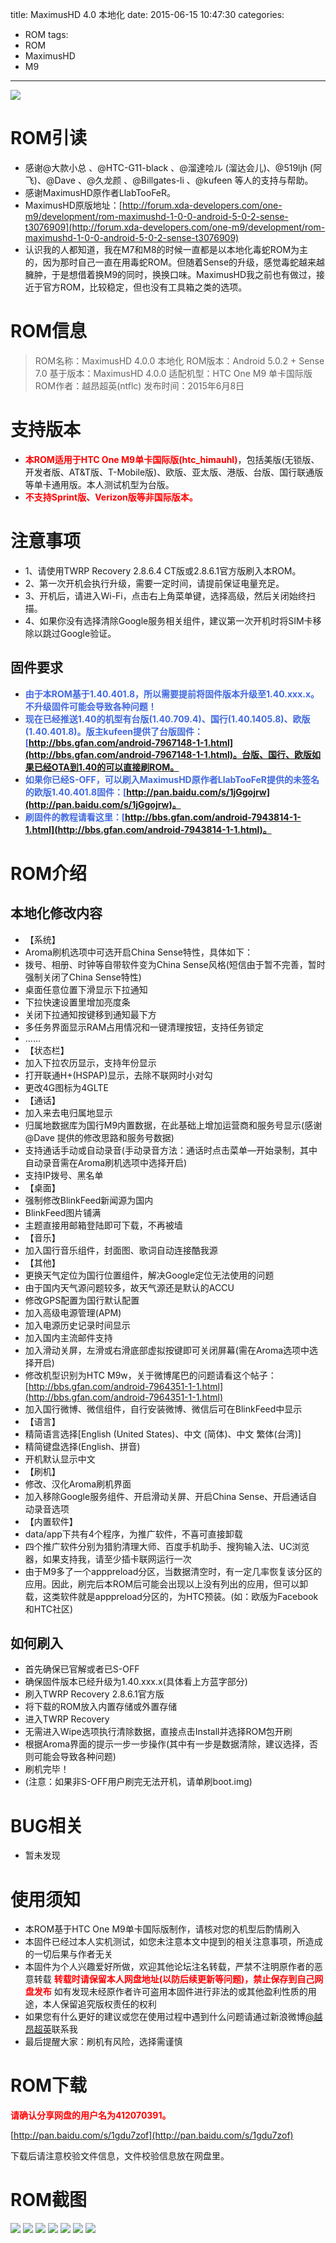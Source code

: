 title: MaximusHD 4.0 本地化
date: 2015-06-15 10:47:30
categories:
- ROM
tags:
- ROM
- MaximusHD
- M9
---
![](http://i.imgur.com/XhWBAib.png)

# ROM引读 #
- 感谢@大款小总 、@HTC-G11-black 、@溜達哙ル (溜达会儿)、@519ljh (阿飞)、@Dave 、@久龙颜 、@Billgates-li 、@kufeen 等人的支持与帮助。
- 感谢MaximusHD原作者LlabTooFeR。
- MaximusHD原版地址：[http://forum.xda-developers.com/one-m9/development/rom-maximushd-1-0-0-android-5-0-2-sense-t3076909](http://forum.xda-developers.com/one-m9/development/rom-maximushd-1-0-0-android-5-0-2-sense-t3076909)
- 认识我的人都知道，我在M7和M8的时候一直都是以本地化毒蛇ROM为主的，因为那时自己一直在用毒蛇ROM。但随着Sense的升级，感觉毒蛇越来越臃肿，于是想借着换M9的同时，换换口味。MaximusHD我之前也有做过，接近于官方ROM，比较稳定，但也没有工具箱之类的选项。

# ROM信息 #
> ROM名称：MaximusHD 4.0.0 本地化
> ROM版本：Android 5.0.2 + Sense 7.0
> 基于版本：MaximusHD 4.0.0
> 适配机型：HTC One M9 单卡国际版
> ROM作者：越昂超英(ntflc)
> 发布时间：2015年6月8日

<!-- more -->

# 支持版本 #
- **<font color=red>本ROM适用于HTC One M9单卡国际版(htc_himauhl)</font>**，包括美版(无锁版、开发者版、AT&T版、T-Mobile版)、欧版、亚太版、港版、台版、国行联通版等单卡通用版。本人测试机型为台版。
- **<font color=red>不支持Sprint版、Verizon版等非国际版本。</font>**

# 注意事项 #
- 1、请使用TWRP Recovery 2.8.6.4 CT版或2.8.6.1官方版刷入本ROM。
- 2、第一次开机会执行升级，需要一定时间，请提前保证电量充足。
- 3、开机后，请进入Wi-Fi，点击右上角菜单键，选择高级，然后关闭始终扫描。
- 4、如果你没有选择清除Google服务相关组件，建议第一次开机时将SIM卡移除以跳过Google验证。

## 固件要求 ##
- **<font color=#4169e1>由于本ROM基于1.40.401.8，所以需要提前将固件版本升级至1.40.xxx.x。不升级固件可能会导致各种问题！</font>**
- **<font color=#4169e1>现在已经推送1.40的机型有台版(1.40.709.4)、国行(1.40.1405.8)、欧版(1.40.401.8)。版主kufeen提供了台版固件：[http://bbs.gfan.com/android-7967148-1-1.html](http://bbs.gfan.com/android-7967148-1-1.html)。台版、国行、欧版如果已经OTA到1.40的可以直接刷ROM。</font>**
- **<font color=#4169e1>如果你已经S-OFF，可以刷入MaximusHD原作者LlabTooFeR提供的未签名的欧版1.40.401.8固件：[http://pan.baidu.com/s/1jGgojrw](http://pan.baidu.com/s/1jGgojrw)。</font>**
- **<font color=#4169e1>刷固件的教程请看这里：[http://bbs.gfan.com/android-7943814-1-1.html](http://bbs.gfan.com/android-7943814-1-1.html)。</font>**

# ROM介绍 #
## 本地化修改内容 ##
- 【系统】
- Aroma刷机选项中可选开启China Sense特性，具体如下：
- 拨号、相册、时钟等自带软件变为China Sense风格(短信由于暂不完善，暂时强制关闭了China Sense特性)
- 桌面任意位置下滑显示下拉通知
- 下拉快速设置里增加亮度条
- 关闭下拉通知按键移到通知最下方
- 多任务界面显示RAM占用情况和一键清理按钮，支持任务锁定
- ……
- 【状态栏】
- 加入下拉农历显示，支持年份显示
- 打开联通H+(HSPAP)显示，去除不联网时小对勾
- 更改4G图标为4GLTE
- 【通话】
- 加入来去电归属地显示
- 归属地数据库为国行M9内置数据，在此基础上增加运营商和服务号显示(感谢@Dave 提供的修改思路和服务号数据)
- 支持通话手动或自动录音(手动录音方法：通话时点击菜单—开始录制，其中自动录音需在Aroma刷机选项中选择开启)
- 支持IP拨号、黑名单
- 【桌面】
- 强制修改BlinkFeed新闻源为国内
- BlinkFeed图片铺满
- 主题直接用邮箱登陆即可下载，不再被墙
- 【音乐】
- 加入国行音乐组件，封面图、歌词自动连接酷我源
- 【其他】
- 更换天气定位为国行位置组件，解决Google定位无法使用的问题
- 由于国内天气源问题较多，故天气源还是默认的ACCU
- 修改GPS配置为国行默认配置
- 加入高级电源管理(APM)
- 加入电源历史记录时间显示
- 加入国内主流邮件支持
- 加入滑动关屏，左滑或右滑底部虚拟按键即可关闭屏幕(需在Aroma选项中选择开启)
- 修改机型识别为HTC M9w，关于微博尾巴的问题请看这个帖子：[http://bbs.gfan.com/android-7964351-1-1.html](http://bbs.gfan.com/android-7964351-1-1.html)
- 加入国行微博、微信组件，自行安装微博、微信后可在BlinkFeed中显示
- 【语言】
- 精简语言选择[English (United States)、中文 (简体)、中文 繁体(台湾)]
- 精简键盘选择(English、拼音)
- 开机默认显示中文
- 【刷机】
- 修改、汉化Aroma刷机界面
- 加入移除Google服务组件、开启滑动关屏、开启China Sense、开启通话自动录音选项
- 【内置软件】
- data/app下共有4个程序，为推广软件，不喜可直接卸载
- 四个推广软件分别为猎豹清理大师、百度手机助手、搜狗输入法、UC浏览器，如果支持我，请至少插卡联网运行一次
- 由于M9多了一个apppreload分区，当数据清空时，有一定几率恢复该分区的应用。因此，刷完后本ROM后可能会出现以上没有列出的应用，但可以卸载，这类软件就是apppreload分区的，为HTC预装。(如：欧版为Facebook和HTC社区)
## 如何刷入 ##
- 首先确保已官解或者已S-OFF
- 确保固件版本已经升级为1.40.xxx.x(具体看上方蓝字部分)
- 刷入TWRP Recovery 2.8.6.1官方版
- 将下载的ROM放入内置存储或外置存储
- 进入TWRP Recovery
- 无需进入Wipe选项执行清除数据，直接点击Install并选择ROM包开刷
- 根据Aroma界面的提示一步一步操作(其中有一步是数据清除，建议选择，否则可能会导致各种问题)
- 刷机完毕！
- (注意：如果非S-OFF用户刷完无法开机，请单刷boot.img)

# BUG相关 #
- 暂未发现

# 使用须知 #
- 本ROM基于HTC One M9单卡国际版制作，请核对您的机型后酌情刷入
- 本固件已经过本人实机测试，如您未注意本文中提到的相关注意事项，所造成的一切后果与作者无关
- 本固件为个人兴趣爱好所做，欢迎其他论坛注名转载，严禁不注明原作者的恶意转载
  **<font color=red>转载时请保留本人网盘地址(以防后续更新等问题)，禁止保存到自己网盘发布</font>**
  如有发现未经原作者许可盗用本固件进行非法的或其他盈利性质的用途，本人保留追究版权责任的权利
- 如果您有什么更好的建议或您在使用过程中遇到什么问题请通过新浪微博[@越昂超英](http://weibo.com/412070391)联系我
- 最后提醒大家：刷机有风险，选择需谨慎

# ROM下载 #
**<font color=red>请确认分享网盘的用户名为412070391。</font>**

[http://pan.baidu.com/s/1gdu7zof](http://pan.baidu.com/s/1gdu7zof)

下载后请注意校验文件信息，文件校验信息放在网盘里。

# ROM截图 #
![](http://ww2.sinaimg.cn/bmiddle/68e1aca9jw1eswu27f8nwj20u01hcgqt.jpg)
![](http://ww2.sinaimg.cn/bmiddle/68e1aca9jw1eswu28399lj20u01hcgst.jpg)
![](http://ww1.sinaimg.cn/bmiddle/68e1aca9jw1eswu28k13oj20u01hcapr.jpg)
![](http://ww4.sinaimg.cn/bmiddle/68e1aca9jw1eswu28xlkwj20u01hck0h.jpg)
![](http://ww4.sinaimg.cn/bmiddle/68e1aca9jw1eswu29asg3j20u01hcwuf.jpg)
![](http://ww4.sinaimg.cn/bmiddle/68e1aca9jw1eswu29tgp4j20u01hcwhw.jpg)
![](http://ww2.sinaimg.cn/bmiddle/68e1aca9jw1eswu2a396kj20u01hc0wi.jpg)
